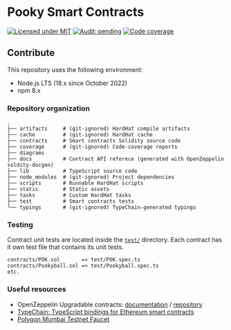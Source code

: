 # Pooky Smart Contracts

[![Licensed under MIT](https://img.shields.io/badge/license-MIT-blue?style=flat-square)](LICENSE)
[![Audit: pending](https://img.shields.io/badge/audit-pending-yellowgreen?style=flat-square)](#)
[![Code coverage](https://img.shields.io/codecov/c/gh/pooky-labs/smart-contracts?logo=codecov&style=flat-square&token=Ks4qCi1bN3)](https://app.codecov.io/gh/pooky-labs/smart-contracts)

## Contribute

This repository uses the following environment:

- Node.js LTS (18.x since October 2022)
- npm 8.x

### Repository organization

```
.
├── artifacts     # (git-ignored) HardHat compile artifacts
├── cache         # (git-ignored) HardHat cache
├── contracts     # Smart contracts Solidity source code
├── coverage      # (git-ignored) Code-coverage reports
├── diagrams
├── docs          # Contract API referece (generated with OpenZeppelin soldity-docgen)
├── lib           # TypeScript source code
├── node_modules  # (git-ignored) Project dependencies
├── scripts       # Runnable HardHat scripts
├── static        # Static assets
├── tasks         # Custom HardHat tasks
├── test          # Smart contracts tests
└── typings       # (git-ignored) TypeChain-generated typings
```

### Testing

Contract unit tests are located inside the [`test/`](./test) directory. Each contract has it own test file that contains
its unit tests.

```
contracts/POK.sol       => test/POK.spec.ts
contracts/Pookyball.sol => test/Pookyball.spec.ts
etc.
```

### Useful resources

- OpenZeppelin Upgradable contracts: [documentation](https://docs.openzeppelin.com/upgrades-plugins/1.x/writing-upgradeable) / [repository](https://github.com/OpenZeppelin/openzeppelin-contracts-upgradeable#readme)
- [TypeChain: TypeScript bindings for Ethereum smart contracts](https://github.com/dethcrypto/TypeChain)
- [Polygon Mumbai Testnet Faucet](https://mumbaifaucet.com/)
